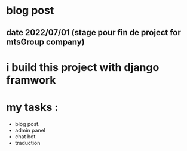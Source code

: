 # blog post 

 ## date 2022/07/01 (stage pour fin de project for mtsGroup company)
 # i build this project with django framwork
 # my tasks : 
   - blog post.
   - admin panel
   - chat bot
   - traduction
   
